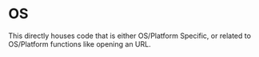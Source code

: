 # OS
This directly houses code that is either OS/Platform Specific,
or related to OS/Platform functions like opening an URL.
